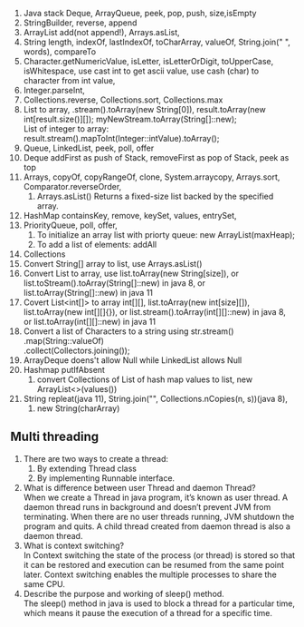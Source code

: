1. Java stack Deque, ArrayQueue, peek, pop, push, size,isEmpty
1. StringBuilder, reverse, append
1. ArrayList add(not append!), Arrays.asList,
2. String length, indexOf, lastIndexOf, toCharArray, valueOf, String.join(" ", words), compareTo
3. Character.getNumericValue, isLetter, isLetterOrDigit, toUpperCase, isWhitespace, use cast int to get ascii value, use cash (char) to character from int value,
4. Integer.parseInt,
5. Collections.reverse, Collections.sort, Collections.max
6. List to array, .stream().toArray(new String[0]), result.toArray(new int[result.size()][]); myNewStream.toArray(String[]::new);  
   List of integer to array: result.stream().mapToInt(Integer::intValue).toArray();
8. Queue, LinkedList, peek, poll, offer
9. Deque addFirst as push of Stack, removeFirst as pop of Stack, peek as top
10. Arrays, copyOf, copyRangeOf, clone, System.arraycopy, Arrays.sort, Comparator.reverseOrder,
    1. Arrays.asList() Returns a fixed-size list backed by the specified array.
12. HashMap containsKey, remove, keySet, values, entrySet,
13. PriorityQueue, poll, offer,
    1. To initialize an array list with priorty queue: new ArrayList<Point>(maxHeap);
    2. To add a list of elements: addAll
15. Collections
   1. Convert String[] array to list, use Arrays.asList()
   2. Convert List<String> to array, use list.toArray(new String[size]), or list.toStream().toArray(String[]::new) in java 8, or list.toArray(String[]::new) in java 11
   3. Covert List<int[]> to array int[][], list.toArray(new int[size][]), list.toArray(new int[][]{}), or list.stream().toArray(int[][]::new) in java 8, or list.toArray(int[][]::new) in java 11
   4. Convert a list of Characters to a string using str.stream()  
                            .map(String::valueOf)  
                            .collect(Collectors.joining());  
1. ArrayDeque doens't allow Null while LinkedList allows Null
1. Hashmap putIfAbsent
   1. convert Collections of List<String> of hash map values to list, new ArrayList<>(values())
3. String repleat(java 11), String.join("", Collections.nCopies(n, s))(java 8),
   1. new String(charArray)
   
## Multi threading
1. There are two ways to create a thread:
   1. By extending Thread class
   1. By implementing Runnable interface.
1. What is difference between user Thread and daemon Thread?  
   When we create a Thread in java program, it’s known as user thread. A daemon thread runs in background and doesn’t prevent JVM from terminating. When there are no user threads running, JVM shutdown the program and quits. A child thread created from daemon thread is also a daemon thread.
1. What is context switching?  
   In Context switching the state of the process (or thread) is stored so that it can be restored and execution can be resumed from the same point later. Context switching enables the multiple processes to share the same CPU.
1. Describe the purpose and working of sleep() method.  
   The sleep() method in java is used to block a thread for a particular time, which means it pause the execution of a thread for a specific time. 
